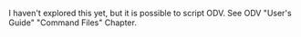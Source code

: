 I haven't explored this yet, but it is possible to script ODV.
See ODV "User's Guide" "Command Files" Chapter.
